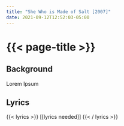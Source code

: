 ```yaml
---
title: "She Who is Made of Salt [2007]"
date: 2021-09-12T12:52:03-05:00
---
```

# {{< page-title >}}

## Background
Lorem Ipsum

## Lyrics
{{< lyrics >}}
[[lyrics needed]]
{{< / lyrics >}}
